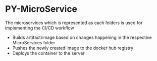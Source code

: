 # PY-MicroService
The microservices which is represented as each folders is used for implementing the CI/CD workflow
- Builds artifact/image based on changes happening in the respective MicroServices folder
- Pushes the newly created image to the docker hub registry
- Deploys the container to the server 
